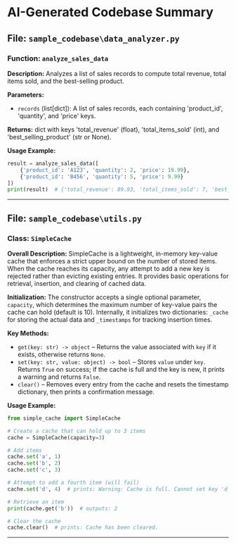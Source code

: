 # AI-Generated Codebase Summary

## File: `sample_codebase\data_analyzer.py`

### Function: `analyze_sales_data`

**Description:**
Analyzes a list of sales records to compute total revenue, total items sold, and the best-selling product.

**Parameters:**
- `records` (list[dict]): A list of sales records, each containing 'product_id', 'quantity', and 'price' keys.

**Returns:**
dict with keys 'total_revenue' (float), 'total_items_sold' (int), and 'best_selling_product' (str or None).

**Usage Example:**
```python
result = analyze_sales_data([
    {'product_id': 'A123', 'quantity': 2, 'price': 19.99},
    {'product_id': 'B456', 'quantity': 5, 'price': 9.99}
])
print(result)  # {'total_revenue': 89.93, 'total_items_sold': 7, 'best_selling_product': 'B456'}
```

---

## File: `sample_codebase\utils.py`

### Class: `SimpleCache`

**Overall Description:**
SimpleCache is a lightweight, in-memory key-value cache that enforces a strict upper bound on the number of stored items. When the cache reaches its capacity, any attempt to add a new key is rejected rather than evicting existing entries. It provides basic operations for retrieval, insertion, and clearing of cached data.

**Initialization:**
The constructor accepts a single optional parameter, `capacity`, which determines the maximum number of key-value pairs the cache can hold (default is 10). Internally, it initializes two dictionaries: `_cache` for storing the actual data and `_timestamps` for tracking insertion times.

**Key Methods:**
- `get(key: str) -> object` – Returns the value associated with `key` if it exists, otherwise returns `None`.
- `set(key: str, value: object) -> bool` – Stores `value` under `key`. Returns `True` on success; if the cache is full and the key is new, it prints a warning and returns `False`.
- `clear()` – Removes every entry from the cache and resets the timestamp dictionary, then prints a confirmation message.

**Usage Example:**
```python
from simple_cache import SimpleCache

# Create a cache that can hold up to 3 items
cache = SimpleCache(capacity=3)

# Add items
cache.set('a', 1)
cache.set('b', 2)
cache.set('c', 3)

# Attempt to add a fourth item (will fail)
cache.set('d', 4)  # prints: Warning: Cache is full. Cannot set key 'd'.

# Retrieve an item
print(cache.get('b'))  # outputs: 2

# Clear the cache
cache.clear()  # prints: Cache has been cleared.
```

---

